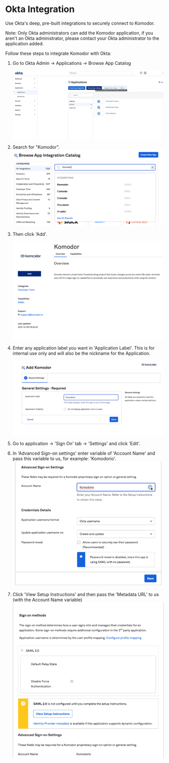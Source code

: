 # Okta Integration

Use Okta's deep, pre-built integrations to securely connect to Komodor.

Note: Only Okta administrators can add the Komodor application, if you aren't an Okta administrator, please contact your Okta administrator to the application added.

Follow these steps to integrate Komodor with Okta:

1. Go to Okta Admin -> Applications -> Browse App Catalog

   ![BrowseAppCatalog](./browse_app_catalog.png)

2. Search for "Komodor".
   ![SearchKomodor](./search_komodor.png)

3. Then click 'Add'.

   ![AddKomodor](./add_komodor.png)

4. Enter any application label you want in 'Application Label'. This is for internal use only and will also be the nickname for the Application.

   ![OktaApplicationLabel](./okta_application_label.png)

5. Go to application -> 'Sign On' tab -> 'Settings' and click 'Edit'.

6. In 'Advanced Sign-on settings' enter variable of 'Account Name' and pass this variable to us, for example: 'Komodorio'.
   ![KomodorioAccountName](./komodorio_account_name.png)

7. Click 'View Setup Instructions' and then pass the 'Metadata URL' to us (with the Account Name variable)
   ![ViewSetupInstructions](./view_setup_instructions.png)
